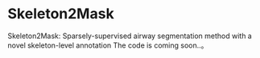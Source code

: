 # Skeleton2Mask
Skeleton2Mask: Sparsely-supervised airway segmentation method with  a novel skeleton-level annotation
The code is coming soon..。
